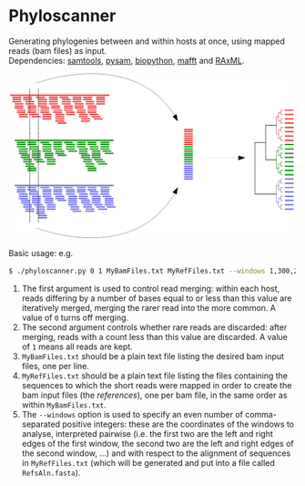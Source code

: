 # Phyloscanner
Generating phylogenies between and within hosts at once, using mapped reads (bam files) as input.  
Dependencies: [samtools](http://www.htslib.org/), [pysam](https://github.com/pysam-developers/pysam), [biopython](http://biopython.org/wiki/Download), [mafft](http://mafft.cbrc.jp/alignment/software/) and [RAxML](http://sco.h-its.org/exelixis/web/software/raxml/index.html).  

<p align="center"><img src="InfoAndInputs/PhylotypesDiagram.jpg" alt="Phyloscanner" width=500" height="290"/></p>

Basic usage: e.g.
```bash
$ ./phyloscanner.py 0 1 MyBamFiles.txt MyRefFiles.txt --windows 1,300,200,500,...
```
1. The first argument is used to control read merging: within each host, reads differing by a number of bases equal to or less than this value are iteratively merged, merging the rarer read into the more common. A value of `0` turns off merging.
2. The second argument controls whether rare reads are discarded: after merging, reads with a count less than this value are discarded. A value of `1` means all reads are kept.
3. `MyBamFiles.txt` should be a plain text file listing the desired bam input files, one per line.
4. `MyRefFiles.txt` should be a plain text file listing the files containing the sequences to which the short reads were mapped in order to create the bam input files (the *references*), one per bam file, in the same order as within `MyBamFiles.txt`.
5. The `--windows` option is used to specify an even number of comma-separated positive integers: these are the coordinates of the windows to analyse, interpreted pairwise (i.e. the first two are the left and right edges of the first window, the second two are the left and right edges of the second window, ...) and with respect to the alignment of sequences in `MyRefFiles.txt` (which will be generated and put into a file called `RefsAln.fasta`).

